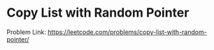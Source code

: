 # Copy List with Random Pointer

Problem Link: https://leetcode.com/problems/copy-list-with-random-pointer/